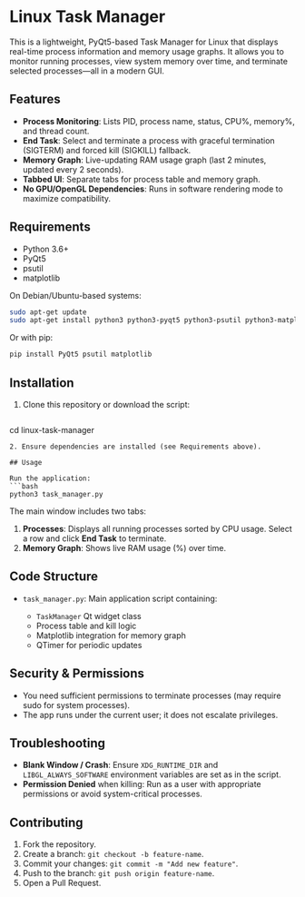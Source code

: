 # Linux Task Manager

This is a lightweight, PyQt5-based Task Manager for Linux that displays real-time process information and memory usage graphs. It allows you to monitor running processes, view system memory over time, and terminate selected processes—all in a modern GUI.

## Features

* **Process Monitoring**: Lists PID, process name, status, CPU%, memory%, and thread count.
* **End Task**: Select and terminate a process with graceful termination (SIGTERM) and forced kill (SIGKILL) fallback.
* **Memory Graph**: Live-updating RAM usage graph (last 2 minutes, updated every 2 seconds).
* **Tabbed UI**: Separate tabs for process table and memory graph.
* **No GPU/OpenGL Dependencies**: Runs in software rendering mode to maximize compatibility.

## Requirements

* Python 3.6+
* PyQt5
* psutil
* matplotlib

On Debian/Ubuntu-based systems:

```bash
sudo apt-get update
sudo apt-get install python3 python3-pyqt5 python3-psutil python3-matplotlib
```

Or with pip:

```bash
pip install PyQt5 psutil matplotlib
```

## Installation

1. Clone this repository or download the script:

   ```bash
   ```

cd linux-task-manager

````
2. Ensure dependencies are installed (see Requirements above).

## Usage

Run the application:
```bash
python3 task_manager.py
````

The main window includes two tabs:

1. **Processes**: Displays all running processes sorted by CPU usage. Select a row and click **End Task** to terminate.
2. **Memory Graph**: Shows live RAM usage (%) over time.

## Code Structure

* `task_manager.py`: Main application script containing:

  * `TaskManager` Qt widget class
  * Process table and kill logic
  * Matplotlib integration for memory graph
  * QTimer for periodic updates

## Security & Permissions

* You need sufficient permissions to terminate processes (may require sudo for system processes).
* The app runs under the current user; it does not escalate privileges.

## Troubleshooting

* **Blank Window / Crash**: Ensure `XDG_RUNTIME_DIR` and `LIBGL_ALWAYS_SOFTWARE` environment variables are set as in the script.
* **Permission Denied** when killing: Run as a user with appropriate permissions or avoid system-critical processes.

## Contributing

1. Fork the repository.
2. Create a branch: `git checkout -b feature-name`.
3. Commit your changes: `git commit -m "Add new feature"`.
4. Push to the branch: `git push origin feature-name`.
5. Open a Pull Request.

